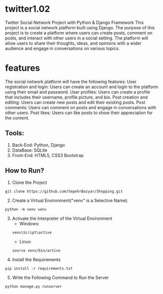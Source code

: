 # twitter1.02
Twitter Social Network Project with Python &amp; Django Framework
This project is a social network platform built using Django. The purpose of this project is to create a platform where users can create posts, comment on posts, and interact with other users in a social setting. The platform will allow users to share their thoughts, ideas, and opinions with a wider audience and engage in conversations on various topics.
# features
The social network platform will have the following features:
User registration and login: Users can create an account and login to the platform using their email and password.
User profiles: Users can create a profile that includes their username, profile picture, and bio.
Post creation and editing: Users can create new posts and edit their existing posts.
Post comments: Users can comment on posts and engage in conversations with other users.
Post likes: Users can like posts to show their appreciation for the content.


## Tools:
1. Back-End: Python, Django
2. DataBase: SQLite
3. Front-End: HTML5, CSS3 Bootstrap

## How to Run?
1. Clone the Project
```
git clone https://github.com/SepehrBazyar/Shopping.git
```
2. Create a Virtual Environment("venv" is a Selective Name).
```
python -m venv venv
```
3. Activate the Interpreter of the Virtual Environment
    * Windows:
    ```
    venv\Script\active
    ```
    * Linux:
    ```
    source venv/bin/active
    ```
4. Install the Requirements
```
pip install -r requirements.txt
```
5. Write the Following Command to Run the Server
```
python manage.py runserver
```
